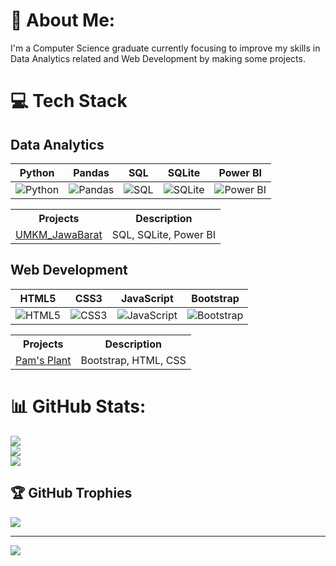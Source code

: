 # 💫 About Me:
I'm a Computer Science graduate currently focusing to improve my skills in Data Analytics related and Web Development by making some projects.


# 💻 Tech Stack

## Data Analytics
| Python | Pandas | SQL | SQLite | Power BI |
|:---:|:---:|:---:|:---:|:---:|
| ![Python](https://img.shields.io/badge/python-3670A0?style=flat&logo=python&logoColor=ffdd54) | ![Pandas](https://img.shields.io/badge/pandas-%23150458?style=flat&logo=pandas&logoColor=white) | ![SQL](https://img.shields.io/badge/sql-%2300758F.svg?style=flat&logo=mysql&logoColor=white) | ![SQLite](https://img.shields.io/badge/sqlite-%2307405e.svg?style=flat&logo=sqlite&logoColor=white) | ![Power BI](https://img.shields.io/badge/Power%20BI-F2C811?style=flat&logo=powerbi&logoColor=black) |

<table>
  <tr>
    <th>Projects</th>
    <th>Description</th>
  </tr>
  <tr>
    <td><a href="https://github.com/iqlimaputrih/UMKM_JawaBarat">UMKM_JawaBarat</a></td>
    <td>SQL, SQLite, Power BI</td>
  </tr>
</table>

## Web Development
| HTML5 | CSS3 | JavaScript | Bootstrap |
|:---:|:---:|:---:|:---:|
| ![HTML5](https://img.shields.io/badge/html5-%23E34F26?style=flat&logo=html5&logoColor=white) | ![CSS3](https://img.shields.io/badge/css3-%231572B6?style=flat&logo=css3&logoColor=white) | ![JavaScript](https://img.shields.io/badge/javascript-%23323330?style=flat&logo=javascript&logoColor=%23F7DF1E) | ![Bootstrap](https://img.shields.io/badge/bootstrap-%238511FA?style=flat&logo=bootstrap&logoColor=white) |

<table>
  <tr>
    <th>Projects</th>
    <th>Description</th>
  </tr>
  <tr>
    <td><a href="https://github.com/iqlimaputrih/Pams_Plants">Pam's Plant</a></td>
    <td>Bootstrap, HTML, CSS</td>
  </tr>
</table>

# 📊 GitHub Stats:
![](https://github-readme-stats.vercel.app/api?username=iqlimaputrih&theme=rose&hide_border=false&include_all_commits=false&count_private=false)<br/>
![](https://nirzak-streak-stats.vercel.app/?user=iqlimaputrih&theme=rose&hide_border=false)<br/>
![](https://github-readme-stats.vercel.app/api/top-langs/?username=iqlimaputrih&theme=rose&hide_border=false&include_all_commits=true&count_private=true&layout=compact)

## 🏆 GitHub Trophies
![](https://github-profile-trophy.vercel.app/?username=iqlimaputrih&theme=radical&no-frame=true&no-bg=false&margin-w=4)

---
[![](https://visitcount.itsvg.in/api?id=iqlimaputrih&icon=0&color=0)](https://visitcount.itsvg.in)

<!-- Proudly created with GPRM ( https://gprm.itsvg.in ) -->
